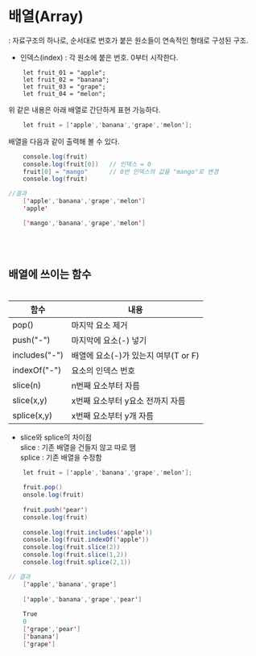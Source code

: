 # 배열(Array)

: 자료구조의 하나로, 순서대로 번호가 붙은 원소들이 연속적인 형태로 구성된 구조.

- 인덱스(index) : 각 원소에 붙은 번호. 0부터 시작한다.

```
    let fruit_01 = "apple";
    let fruit_02 = "banana";
    let fruit_03 = "grape";
    let fruit_04 = "melon";
```
 위 같은 내용은 아래 배열로 간단하게 표현 가능하다. 
```java
    let fruit = ['apple','banana','grape','melon'];
```
 배열을 다음과 같이 출력해 볼 수 있다.
```java
    console.log(fruit)
    console.log(fruit[0])   // 인덱스 = 0
    fruit[0] = "mango"      // 0번 인덱스의 값을 "mango"로 변경
    console.log(fruit)
```
```java
//결과
    ['apple','banana','grape','melon']
    'apple'

    ['mango','banana','grape','melon']
```
<br><br>

## 배열에 쓰이는 함수
#
|함수|내용|
|--|--|
|pop()|마지막 요소 제거|
|push("-")|마지막에 요소(-) 넣기|
|includes("-")|배열에 요소(-)가 있는지 여부(T or F)
|indexOf("-")|요소의 인덱스 번호|
|slice(n)|n번째 요소부터 자름|
|slice(x,y)|x번째 요소부터 y요소 전까지 자름|
|splice(x,y)|x번째 요소부터 y개 자름|

- slice와 splice의 차이점<br>
    slice : 기존 배열을 건들지 않고 따로 뗌<br>
    splice : 기존 배열을 수정함


```java
    let fruit = ['apple','banana','grape','melon'];

    fruit.pop() 
    onsole.log(fruit)
    
    fruit.push('pear') 
    console.log(fruit)
    
    console.log(fruit.includes('apple'))
    console.log(fruit.indexOf('apple'))
    console.log(fruit.slice(2))
    console.log(fruit.slice(1,2))
    console.log(fruit.splice(2,1))
```
```java
// 결과
    ['apple','banana','grape']
    
    ['apple','banana','grape','pear']
    
    True
    0
    ['grape','pear']
    ['banana']
    ['grape']
```